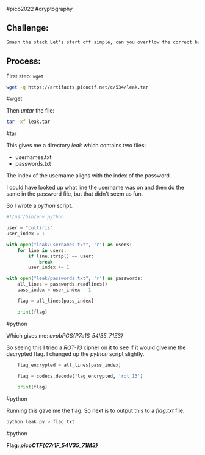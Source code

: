 #pico2022 #cryptography 

## Challenge:
```md
Smash the stack Let's start off simple, can you overflow the correct buffer? The program is available [here](https://artifacts.picoctf.net/c/520/vuln). You can view source [here](https://artifacts.picoctf.net/c/520/vuln.c). And connect with it using: `nc saturn.picoctf.net 53935`
```

## Process:
First step: ```wget``` 
```bash
wget -q https://artifacts.picoctf.net/c/534/leak.tar
```
#wget 

Then *untar* the file:
```bash
tar -xf leak.tar
```
#tar

This gives me a directory *leak* which contains two files:
- usernames.txt
- passwords.txt

The index of the username aligns with the index of the password.

I could have looked up what line the username was on and then do the same in the password file, but that didn't seem as fun.

So I wrote a *python* script.
```python
#!/usr/bin/env python

user = "cultiris"
user_index = 1

with open("leak/usernames.txt", 'r') as users:
    for line in users:
        if line.strip() == user:
            break
        user_index += 1

with open("leak/passwords.txt", 'r') as passwords:
    all_lines = passwords.readlines()
    pass_index = user_index - 1

    flag = all_lines[pass_index]

    print(flag)
```
#python 

Which gives me: *cvpbPGS{P7e1S_54I35_71Z3}*

So seeing this I tried a *ROT-13* cipher on it to see if it would give me the decrypted flag. I changed up the *python* script slightly.
```python
    flag_encrypted = all_lines[pass_index]

    flag = codecs.decode(flag_encrypted, 'rot_13')

    print(flag)
```
#python 

Running this gave me the flag. So next is to output this to a *flag.txt* file.
```bash
python leak.py > flag.txt
```
#python 

**Flag: *picoCTF{C7r1F_54V35_71M3}***
